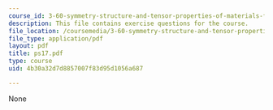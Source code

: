```yaml
---
course_id: 3-60-symmetry-structure-and-tensor-properties-of-materials-fall-2005
description: This file contains exercise questions for the course.
file_location: /coursemedia/3-60-symmetry-structure-and-tensor-properties-of-materials-fall-2005/4b30a32d7d8857007f83d95d1056a687_ps17.pdf
file_type: application/pdf
layout: pdf
title: ps17.pdf
type: course
uid: 4b30a32d7d8857007f83d95d1056a687

---
```

None